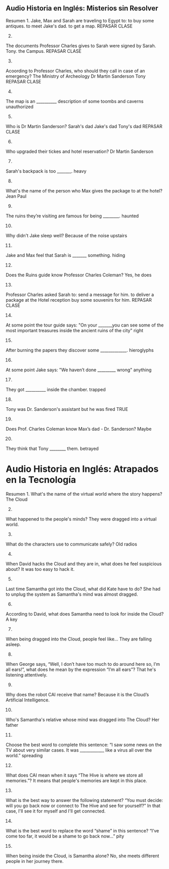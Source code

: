## Audio Historia en Inglés: Misterios sin Resolver

Resumen
1.
Jake, Max and Sarah are traveling to Egypt to:
to buy some antiques.
to meet Jake's dad.
to get a map.
REPASAR CLASE


2.
The documents Professor Charles gives to Sarah were signed by
Sarah.
Tony.
the Campus.
REPASAR CLASE


3.
Acoording to Professor Charles, who should they call in case of an emergency?
The Ministry of Archeology
Dr Martin Sanderson
Tony
REPASAR CLASE


4.
The map is an __________ description of some toombs and caverns
unauthorized


5.
Who is Dr Martin Sanderson?
Sarah's dad
Jake's dad
Tony's dad
REPASAR CLASE


6.
Who upgraded their tickes and hotel reservation?
Dr Martin Sanderson


7.
Sarah's backpack is too _______.
heavy


8.
What's the name of the person who Max gives the package to at the hotel?
Jean Paul


9.
The ruins they’re visiting are famous for being ________.
haunted


10.
Why didn't Jake sleep well?
Because of the noise upstairs


11.
Jake and Max feel that Sarah is _______ something.
hiding


12.
Does the Ruins guide know Professor Charles Coleman?
Yes, he does


13.
Professor Charles asked Sarah to:
send a message for him.
to deliver a package at the Hotel reception
buy some souvenirs for him.
REPASAR CLASE


14.
At some point the tour guide says: "On your _______you can see some of the most important treasures inside the ancient ruins of the city"
right


15.
After burning the papers they discover some _____________.
hieroglyphs


16.
At some point Jake says: "We haven’t done _________ wrong"
anything


17.
They got __________ inside the chamber.
trapped


18.
Tony was Dr. Sanderson's assistant but he was fired
TRUE


19.
Does Prof. Charles Coleman know Max’s dad - Dr. Sanderson?
Maybe


20.
They think that Tony ________ them.
betrayed



# Audio Historia en Inglés: Atrapados en la Tecnología

Resumen
1.
What's the name of the virtual world where the story happens?
The Cloud


2.
What happened to the people's minds?
They were dragged into a virtual world.


3.
What do the characters use to communicate safely?
Old radios


4.
When David hacks the Cloud and they are in, what does he feel suspicious about?
It was too easy to hack it.


5.
Last time Samantha got into the Cloud, what did Kate have to do?
She had to unplug the system as Samantha's mind was almost dragged.


6.
According to David, what does Samantha need to look for inside the Cloud?
A key


7.
When being dragged into the Cloud, people feel like...
They are falling asleep.


8.
When George says, “Well, I don’t have too much to do around here so, I’m all ears!”, what does he mean by the expression “I’m all ears”?
That he's listening attentively.


9.
Why does the robot CAI receive that name?
Because it is the Cloud’s Artificial Intelligence.


10.
Who's Samantha's relative whose mind was dragged into The Cloud?
Her father


11.
Choose the best word to complete this sentence:
“I saw some news on the TV about very similar cases. It was ____________ like a virus all over the world.”
spreading


12.
What does CAI mean when it says “The Hive is where we store all memories.”?
It means that people's memories are kept in this place.


13.
What is the best way to answer the following statement?
“You must decide: will you go back now or connect to The Hive and see for yourself?”
In that case, I'll see it for myself and I'll get connected.


14.
What is the best word to replace the word “shame” in this sentence?
“I’ve come too far, it would be a shame to go back now…”
pity


15.
When being inside the Cloud, is Samantha alone?
No, she meets different people in her journey there.